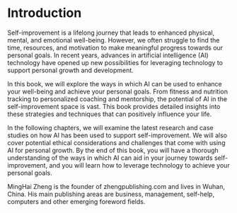 # Introduction

Self-improvement is a lifelong journey that leads to enhanced physical, mental, and emotional well-being. However, we often struggle to find the time, resources, and motivation to make meaningful progress towards our personal goals. In recent years, advances in artificial intelligence (AI) technology have opened up new possibilities for leveraging technology to support personal growth and development.

In this book, we will explore the ways in which AI can be used to enhance your well-being and achieve your personal goals. From fitness and nutrition tracking to personalized coaching and mentorship, the potential of AI in the self-improvement space is vast. This book provides detailed insights into these strategies and techniques that can positively influence your life.

In the following chapters, we will examine the latest research and case studies on how AI has been used to support self-improvement. We will also cover potential ethical considerations and challenges that come with using AI for personal growth. By the end of this book, you will have a thorough understanding of the ways in which AI can aid in your journey towards self-improvement, and you will learn how to leverage technology to achieve your personal goals.

MingHai Zheng is the founder of zhengpublishing.com and lives in Wuhan, China. His main publishing areas are business, management, self-help, computers and other emerging foreword fields.
